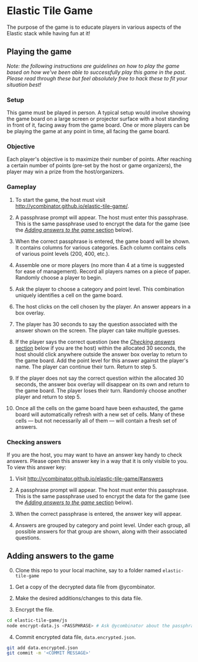 # Elastic Tile Game
The purpose of the game is to educate players in various aspects of the Elastic stack while having fun at it!

## Playing the game

_Note: the following instructions are guidelines on how to play the game based on how we've been able to successfully
play this game in the past. Please read through these but feel absolutely free to hack these to fit your situation best!_

### Setup

This game must be played in person. A typical setup would involve showing the game board on a large screen or projector
surface with a host standing in front of it, facing away from the game board. One or more players can be be playing the game
at any point in time, all facing the game board.

### Objective

Each player's objective is to maximize their number of points. After reaching a certain number of points (pre-set by the host
or game organizers), the player may win a prize from the host/organizers.

### Gameplay

1. To start the game, the host must visit http://ycombinator.github.io/elastic-tile-game/.

2. A passphrase prompt will appear. The host must enter this passphrase. This is the same passphrase used to encrypt the
data for the game (see the [_Adding answers to the game_ section](#adding-answers-to-the-game) below).

3. When the correct passphrase is entered, the game board will be shown. It contains columns for various categories. Each
column contains cells of various point levels (200, 400, etc.).

4. Assemble one or more players (no more than 4 at a time is suggested for ease of management). Record all players names on a piece
of paper. Randomly choose a player to begin.

5. Ask the player to choose a category and point level. This combination uniquely identifies a cell on the game board.

6. The host clicks on the cell chosen by the player. An answer appears in a box overlay.

7. The player has 30 seconds to say the question associated with the answer shown on the screen. The player can take multiple guesses.

8. If the player says the correct question (see the [_Checking answers_ section](#checking-answers) below if you are the host) within the allocated 30 seconds,
the host should click anywhere outside the answer box overlay to return to the game board. Add the point level for this answer against
the player's name. The player can continue their turn. Return to step 5.

9. If the player does not say the correct question within the allocated 30 seconds, the answer box overlay will disappear on its own and
return to the game board. The player loses their turn. Randomly choose another player and return to step 5.

10. Once all the cells on the game board have been exhausted, the game board will automatically refresh with a new set of cells. Many of these
cells &mdash; but not necessarily all of them &mdash; will contain a fresh set of answers.

### Checking answers

If you are the host, you may want to have an answer key handy to check answers. Please open this answer key in a way that it is only visible to
you. To view this answer key:

1. Visit http://ycombinator.github.io/elastic-tile-game/#answers

2. A passphrase prompt will appear. The host must enter this passphrase. This is the same passphrase used to encrypt the
data for the game (see the [_Adding answers to the game_ section](#adding-answers-to-the-game) below).

3. When the correct passphrase is entered, the answer key will appear.

4. Answers are grouped by category and point level. Under each group, all possible answers for that group are shown, along with their
associated questions.

## Adding answers to the game

0. Clone this repo to your local machine, say to a folder named `elastic-tile-game`

1. Get a copy of the decrypted data file from @ycombinator.

2. Make the desired additions/changes to this data file.

3. Encrypt the file.

```sh
cd elastic-tile-game/js
node encrypt-data.js <PASSPHRASE> # Ask @ycombinator about the passphrase
```

4. Commit encrypted data file, `data.encrypted.json`.

```sh
git add data.encrypted.json
git commit -m '<COMMIT MESSAGE>'
```
